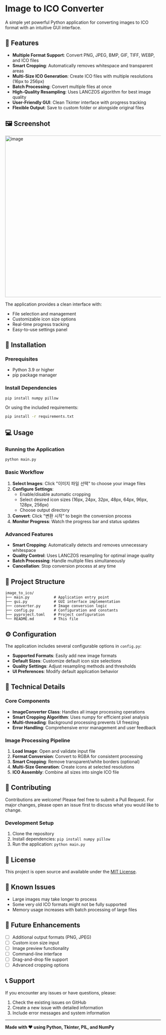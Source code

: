 # Image to ICO Converter

A simple yet powerful Python application for converting images to ICO format with an intuitive GUI interface.

## 🎯 Features

- **Multiple Format Support**: Convert PNG, JPEG, BMP, GIF, TIFF, WEBP, and ICO files
- **Smart Cropping**: Automatically removes whitespace and transparent areas
- **Multi-Size ICO Generation**: Create ICO files with multiple resolutions (16px to 256px)
- **Batch Processing**: Convert multiple files at once
- **High-Quality Resampling**: Uses LANCZOS algorithm for best image quality
- **User-Friendly GUI**: Clean Tkinter interface with progress tracking
- **Flexible Output**: Save to custom folder or alongside original files

## 🖼️ Screenshot
<img width="600" height="523" alt="image" src="https://github.com/user-attachments/assets/cdffcfa9-a3b2-45a0-84be-b03e5ebbc2e0" />



The application provides a clean interface with:
- File selection and management
- Customizable icon size options
- Real-time progress tracking
- Easy-to-use settings panel

## 🚀 Installation

### Prerequisites
- Python 3.9 or higher
- pip package manager

### Install Dependencies

```bash
pip install numpy pillow
```

Or using the included requirements:

```bash
pip install -r requirements.txt
```

## 💻 Usage

### Running the Application

```bash
python main.py
```

### Basic Workflow

1. **Select Images**: Click "이미지 파일 선택" to choose your image files
2. **Configure Settings**: 
   - Enable/disable automatic cropping
   - Select desired icon sizes (16px, 24px, 32px, 48px, 64px, 96px, 128px, 256px)
   - Choose output directory
3. **Convert**: Click "변환 시작" to begin the conversion process
4. **Monitor Progress**: Watch the progress bar and status updates

### Advanced Features

- **Smart Cropping**: Automatically detects and removes unnecessary whitespace
- **Quality Control**: Uses LANCZOS resampling for optimal image quality
- **Batch Processing**: Handle multiple files simultaneously
- **Cancellation**: Stop conversion process at any time

## 📁 Project Structure

```
image_to_ico/
├── main.py           # Application entry point
├── gui.py            # GUI interface implementation
├── converter.py      # Image conversion logic
├── config.py         # Configuration and constants
├── pyproject.toml    # Project configuration
└── README.md         # This file
```

## ⚙️ Configuration

The application includes several configurable options in `config.py`:

- **Supported Formats**: Easily add new image formats
- **Default Sizes**: Customize default icon size selections
- **Quality Settings**: Adjust resampling methods and thresholds
- **UI Preferences**: Modify default application behavior

## 🔧 Technical Details

### Core Components

- **ImageConverter Class**: Handles all image processing operations
- **Smart Cropping Algorithm**: Uses numpy for efficient pixel analysis
- **Multi-threading**: Background processing prevents UI freezing
- **Error Handling**: Comprehensive error management and user feedback

### Image Processing Pipeline

1. **Load Image**: Open and validate input file
2. **Format Conversion**: Convert to RGBA for consistent processing
3. **Smart Cropping**: Remove transparent/white borders (optional)
4. **Multi-Size Generation**: Create icons at selected resolutions
5. **ICO Assembly**: Combine all sizes into single ICO file

## 🤝 Contributing

Contributions are welcome! Please feel free to submit a Pull Request. For major changes, please open an issue first to discuss what you would like to change.

### Development Setup

1. Clone the repository
2. Install dependencies: `pip install numpy pillow`
3. Run the application: `python main.py`

## 📝 License

This project is open source and available under the [MIT License](LICENSE).

## 🐛 Known Issues

- Large images may take longer to process
- Some very old ICO formats might not be fully supported
- Memory usage increases with batch processing of large files

## 🔮 Future Enhancements

- [ ] Additional output formats (PNG, JPEG)
- [ ] Custom icon size input
- [ ] Image preview functionality
- [ ] Command-line interface
- [ ] Drag-and-drop file support
- [ ] Advanced cropping options

## 📞 Support

If you encounter any issues or have questions, please:
1. Check the existing issues on GitHub
2. Create a new issue with detailed information
3. Include error messages and system information

---

**Made with ❤️ using Python, Tkinter, PIL, and NumPy**
